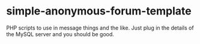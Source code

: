 # simple-anonymous-forum-template
PHP scripts to use in message things and the like. Just plug in the details of the MySQL server and you should be good.
